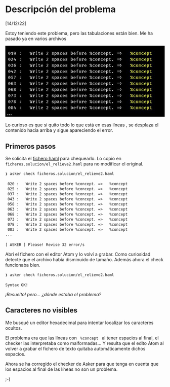 
# Descripción del problema

[14/12/22]

Estoy teniendo este problema, pero las tabulaciones están bien. Me ha pasado ya en varios archivos

![](ficheros.problema/01.png)

Lo curioso es que si quito todo lo que está en esas líneas , se desplaza el contenido hacia arriba y sigue apareciendo el error.

## Primeros pasos

Se solicita el [fichero haml](ficheros.problema/el_relieve.html) para chequearlo.
Lo copio en `ficheros.solucion/el_relieve2.haml` para no modificar el original.

```
❯ asker check ficheros.solucion/el_relieve2.haml

 020 :   Write 2 spaces before %concept. =>   %concept
 025 :   Write 2 spaces before %concept. =>   %concept
 037 :   Write 2 spaces before %concept. =>   %concept
 043 :   Write 2 spaces before %concept. =>   %concept
 058 :   Write 2 spaces before %concept. =>   %concept
 063 :   Write 2 spaces before %concept. =>   %concept
 068 :   Write 2 spaces before %concept. =>   %concept
 073 :   Write 2 spaces before %concept. =>   %concept
 078 :   Write 2 spaces before %concept. =>   %concept
 083 :   Write 2 spaces before %concept. =>   %concept
...

[ ASKER ] Please! Revise 32 error/s
```

Abrí el fichero con el editor Atom y lo volví a grabar. Como curiosidad detecté que el archivo había disminuido de tamaño. Además ahora el check funcionaba bien.

```
❯ asker check ficheros.solucion/el_relieve2.haml

Syntax OK!
```

_¡Resuelto! pero... ¿dónde estaba el problema?_

## Caracteres no visibles

Me busqué un editor hexadecimal para intentar localizar los caracteres ocultos.

El problema era que las líneas con `  %concept  ` al tener espacios al final, el checker las interpretaba como malformadas... Y resulta que el edito Atom al volver a grabar el fichero de texto quitaba automáticamente dichos espacios.

Ahora se ha corregido el checker de Asker para que tenga en cuenta que los espacios al final de las líneas no son un problema.

;-)
